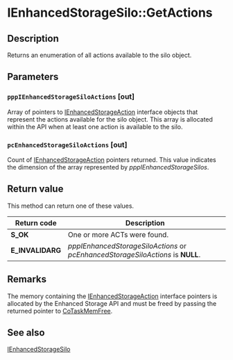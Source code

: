 # IEnhancedStorageSilo::GetActions

## Description

Returns an enumeration of all actions available to the silo object.

## Parameters

### `pppIEnhancedStorageSiloActions` [out]

Array of pointers to [IEnhancedStorageAction](https://learn.microsoft.com/previous-versions/windows/desktop/api/ehstorapi/nn-ehstorapi-ienhancedstoragesiloaction) interface objects that represent the actions available for the silo object. This array is allocated within the API when at least one action is available to the silo.

### `pcEnhancedStorageSiloActions` [out]

Count of [IEnhancedStorageAction](https://learn.microsoft.com/previous-versions/windows/desktop/api/ehstorapi/nn-ehstorapi-ienhancedstoragesiloaction) pointers returned. This value indicates the dimension of the array represented by *pppIEnhancedStorageSilos*.

## Return value

This method can return one of these values.

| Return code | Description |
| --- | --- |
| **S_OK** | One or more ACTs were found. |
| **E_INVALIDARG** | *pppIEnhancedStorageSiloActions* or *pcEnhancedStorageSiloActions* is **NULL**. |

## Remarks

The memory containing the [IEnhancedStorageAction](https://learn.microsoft.com/previous-versions/windows/desktop/api/ehstorapi/nn-ehstorapi-ienhancedstoragesiloaction) interface pointers is allocated by the Enhanced Storage API and must be freed by passing the returned pointer to [CoTaskMemFree](https://learn.microsoft.com/windows/desktop/api/combaseapi/nf-combaseapi-cotaskmemfree).

## See also

[IEnhancedStorageSilo](https://learn.microsoft.com/previous-versions/windows/desktop/api/ehstorapi/nn-ehstorapi-ienhancedstoragesilo)